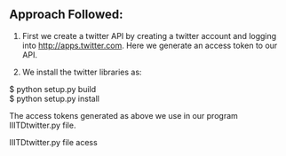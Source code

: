 Approach Followed:
--------------------

1. First we create a twitter API by creating a twitter account and logging into http://apps.twitter.com. Here we generate an access token to our API.


2. We install the twitter libraries as:

$ python setup.py build     
$ python setup.py install


The access tokens generated as above we use in our program IIITDtwitter.py file.

IIITDtwitter.py file acess 
